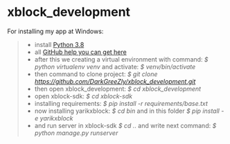 # xblock_development
For installing my app at Windows:
> - install [Python 3.8](https://www.python.org/downloads/release/python-386/)
> - all [GitHub help you can get here](https://help.github.com/articles/set-up-git)
> - after this we creating a virtual environment with command: *$ python virtualenv venv*
> and activate: *$ venv/bin/activate*
> - then command to clone project: *$ git clone https://github.com/DarkGreeZly/xblock_development.git*
> - then open xblock_development: *$ cd xblock_development*
> - open xblock-sdk: *$ cd xblock-sdk*
> - installing requirements: *$ pip install -r requirements/base.txt*
> - now installing yarikxblock: *$ cd bin* and in this folder *$ pip install -e yarikxblock*
> - and run server in xblock-sdk *$ cd ..* and write next command: *$ python manage.py runserver*